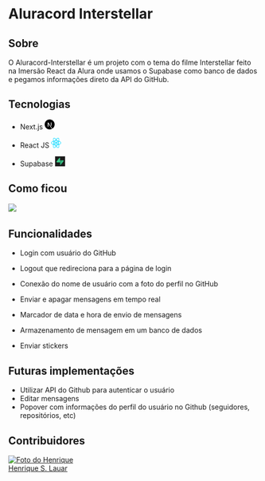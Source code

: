 # Aluracord Interstellar

## Sobre
O Aluracord-Interstellar é um projeto com o tema do filme Interstellar feito na Imersão React da Alura onde usamos o Supabase como banco de dados e pegamos informações direto da API do GitHub.

## Tecnologias
- Next.js <img src="https://github.com/henriquelauar/aluracord-react/blob/master/public/assets/next-js.png" width="20px" height="20px"/>

- React JS <img src="https://github.com/henriquelauar/aluracord-react/blob/master/public/assets/react.png" width="20px" height="20px"/>

- Supabase <img src="https://github.com/henriquelauar/aluracord-react/blob/master/public/assets/supabase.jpg" width="20px" height="20px"/>


## Como ficou
<img src="https://github.com/henriquelauar/aluracord-react/blob/master/public/assets/page-preview.gif"/>

## Funcionalidades
- Login com usuário do GitHub

- Logout que redireciona para a página de login

- Conexão do nome de usuário com a foto do perfil no GitHub

- Enviar e apagar mensagens em tempo real

- Marcador de data e hora de envio de mensagens

- Armazenamento de mensagem em um banco de dados

- Enviar stickers

## Futuras implementações

- Utilizar API do Github para autenticar o usuário
- Editar mensagens
- Popover com informações do perfil do usuário no Github (seguidores, repositórios, etc)

## Contribuidores
  <a href="https://github.com/henriquelauar">
  <img src="https://avatars.githubusercontent.com/u/94016839?s=400&u=f5b77f72e0bd8bc54ed3c328fbddacfee2970df9&v=4" width="150px" alt="Foto do Henrique"/><br>
  Henrique S. Lauar
  </a>
